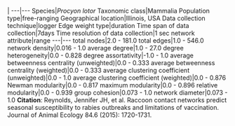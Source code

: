 |
---|---
Species|*Procyon lotor*
Taxonomic class|Mammalia
Population type|free-ranging
Geographical location|Illinois, USA
Data collection technique|logger
Edge weight type|duration
Time span of data collection|7days
Time resolution of data collection|1 sec
network attribute|range
---|---
total nodes|2.0 - 181.0
total edges|1.0 - 546.0
network density|0.016 - 1.0
average degree|1.0 - 27.0
degree heterogeneity|0.0 - 0.828
degree assortativity|-1.0 - 1.0
average betweenness centrality (unweighted)|0.0 - 0.333
average betweenness centrality (weighted)|0.0 - 0.333
average clustering coefficient (unweighted)|0.0 - 1.0
average clustering coefficient (weighted)|0.0 - 0.876
Newman modularity|0.0 - 0.817
maximum modularity|0.0 - 0.896
relative modularity|0.0 - 0.939
group cohesion|0.073 - 1.0
network diameter|0.073 - 1.0
**Citation**: Reynolds, Jennifer JH, et al. 
Raccoon contact networks predict seasonal susceptibility to rabies outbreaks and limitations of vaccination.
 Journal of Animal Ecology 84.6 (2015): 1720-1731.